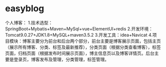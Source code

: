 # easyblog
个人博客：
1.技术选型：SpringBoot+Mybatis+Maven+MySql+vue+ElementUI+redis
2.开发环境：Tomcat9.0.27+JDK1.8+MySQL+maven3.5.2
3.开发工具：idea+Navicat
4.项目模块：博客主要分为前台和后台两个部分，前台主要是博客展示页面，包括主页（展示所有博客、分类、标签及最新推荐），分类页面（根据分类查看博客），标签页面，归档页面（根据发布时间展示页面），博主信息页以及博客详情页。后台主要是登录页，博客发布及管理，分类管理，标签管理。
